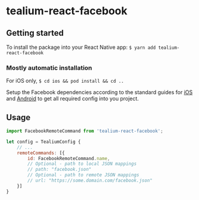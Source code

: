 # tealium-react-facebook 

## Getting started

To install the package into your React Native app:
`$ yarn add tealium-react-facebook`

### Mostly automatic installation

For iOS only,
`$ cd ios && pod install && cd ..`

Setup the Facebook dependencies according to the standard guides for [iOS](https://developers.facebook.com/docs/ios/getting-started/) and [Android](https://developers.facebook.com/docs/android/getting-started/) to get all required config into you project.

## Usage
```javascript
import FacebookRemoteCommand from 'tealium-react-facebook';

let config = TealiumConfig {
    // ...
    remoteCommands: [{
        id: FacebookRemoteCommand.name,
        // Optional - path to local JSON mappings
        // path: "facebook.json"
        // Optional - path to remote JSON mappings
        // url: "https://some.domain.com/facebook.json"
    }]
}
```
